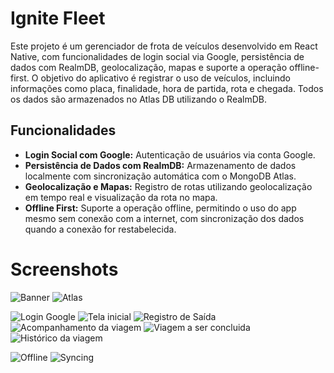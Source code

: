 # Ignite Fleet

Este projeto é um gerenciador de frota de veículos desenvolvido em React Native, com funcionalidades de login social via Google, persistência de dados com RealmDB, geolocalização, mapas e suporte a operação offline-first. O objetivo do aplicativo é registrar o uso de veículos, incluindo informações como placa, finalidade, hora de partida, rota e chegada. Todos os dados são armazenados no Atlas DB utilizando o RealmDB.

## Funcionalidades

- **Login Social com Google:** Autenticação de usuários via conta Google.
- **Persistência de Dados com RealmDB:** Armazenamento de dados localmente com sincronização automática com o MongoDB Atlas.
- **Geolocalização e Mapas:** Registro de rotas utilizando geolocalização em tempo real e visualização da rota no mapa.
- **Offline First:** Suporte a operação offline, permitindo o uso do app mesmo sem conexão com a internet, com sincronização dos dados quando a conexão for restabelecida.

# Screenshots

![Banner](./screenshots/1.png)
![Atlas](./screenshots/2.png)

![Login Google](./screenshots/3.png)
![Tela inicial](./screenshots/4.png)
![Registro de Saída](./screenshots/5.png)
![Acompanhamento da viagem](./screenshots/6.png)
![Viagem a ser concluida](./screenshots/7.png)
![Histórico da viagem](./screenshots/8.png)

![Offline](./screenshots/9.png)
![Syncing](./screenshots/10.png)